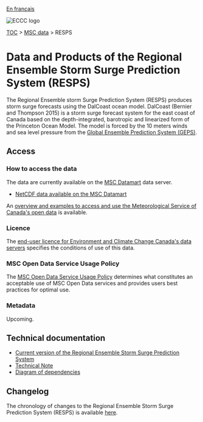 [En français](readme_resps_fr.md)

![ECCC logo](../../img_eccc-logo.png)

[TOC](../../readme_en.md) > [MSC data](../readme_en.md) > RESPS

# Data and Products of the Regional Ensemble Storm Surge Prediction System (RESPS)

The Regional Ensemble storm Surge Prediction System (RESPS) produces storm surge forecasts using the DalCoast ocean model. DalCoast (Bernier and Thompson 2015) is a storm surge forecast system for the east coast of Canada based on the depth-integrated, barotropic and linearized form of the Princeton Ocean Model. The model is forced by the 10 meters winds and sea level pressure from the [Global Ensemble Prediction System (GEPS)](../nwp_geps/readme_geps_en.md).

## Access

### How to access the data

The data are currently available on the [MSC Datamart](../../msc-datamart/readme_en.md) data server.

* [NetCDF data available on the MSC Datamart](readme_resps-datamart_en.md)

An [overview and examples to access and use the Meteorological Service of Canada's open data](../../usage/readme_en.md) is available.

### Licence

The [end-user licence for Environment and Climate Change Canada's data servers](../../licence/readme_en.md) specifies the conditions of use of this data.

### MSC Open Data Service Usage Policy

The [MSC Open Data Service Usage Policy](../../usage-policy/readme_en.md) determines what constitutes an acceptable use of MSC Open Data services and provides users best practices for optimal use.

### Metadata

Upcoming.

## Technical documentation

* [Current version of the Regional Ensemble Storm Surge Prediction System](https://collaboration.cmc.ec.gc.ca/cmc/CMOI/product_guide/docs/tech_specifications/tech_specifications_RESPS_e.pdf)
* [Technical Note](https://collaboration.cmc.ec.gc.ca/cmc/CMOI/product_guide/docs/tech_notes/technote_resps_e.pdf)
* [Diagram of dependencies](https://collaboration.cmc.ec.gc.ca/cmc/cmos/public_doc/msc-data/nwep-dependency-diagrams/system_RESPS_en.svg)

## Changelog

The chronology of changes to the Regional Ensemble Storm Surge Prediction System (RESPS) is available [here](changelog_resps_en.md).
